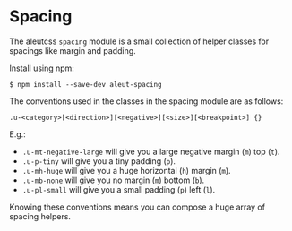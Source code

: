 # Spacing

The aleutcss `spacing` module is a small collection of helper classes for
spacings like margin and padding.



Install using npm:

    $ npm install --save-dev aleut-spacing


The conventions used in the classes in the spacing module are as follows:

    .u-<category>[<direction>][<negative>][<size>][<breakpoint>] {}

E.g.:

* `.u-mt-negative-large` will give you a large negative margin (`m`) top (`t`).
* `.u-p-tiny` will give you a tiny padding (`p`).
* `.u-mh-huge` will give you a huge horizontal (`h`) margin (`m`).
* `.u-mb-none` will give you no margin (`m`) bottom (`b`).
* `.u-pl-small` will give you a small padding (`p`) left (`l`).

Knowing these conventions means you can compose a huge array of spacing helpers.
